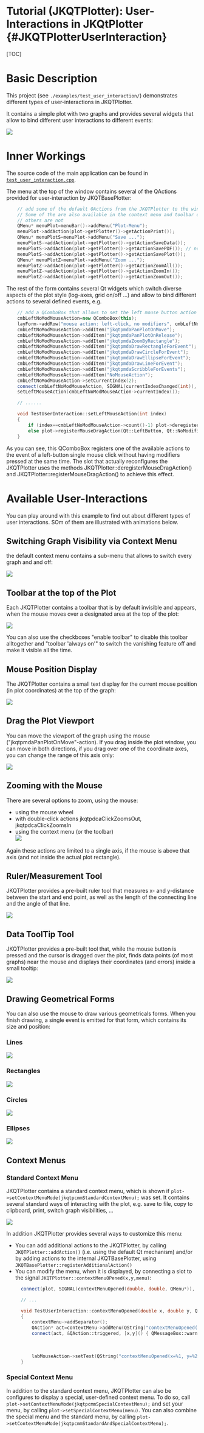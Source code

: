 # Tutorial (JKQTPlotter): User-Interactions in JKQtPlotter {#JKQTPlotterUserInteraction}

[TOC]

# Basic Description

This project (see `./examples/test_user_interaction/`) demonstrates different types of user-interactions in JKQTPlotter.

It contains a simple plot with two graphs and provides several widgets that allow to bind different user interactions to different events:

![](https://raw.githubusercontent.com/jkriege2/JKQtPlotter/master/screenshots/test_user_interaction.png)


# Inner Workings

The source code of the main application can be found in  [`test_user_interaction.cpp`](https://github.com/jkriege2/JKQtPlotter/tree/master/examples/test_user_interaction/test_user_interaction.cpp).

The menu at the top of the window contains several of the QActions provided for user-interaction by JKQTBasePlotter:
```.cpp
    // add some of the default QActions from the JKQTPlotter to the window menu
    // Some of the are also available in the context menu and toolbar of the JKQTPlotter
    // others are not
    QMenu* menuPlot=menuBar()->addMenu("Plot-Menu");
    menuPlot->addAction(plot->getPlotter()->getActionPrint());
    QMenu* menuPlotS=menuPlot->addMenu("Save ...");
    menuPlotS->addAction(plot->getPlotter()->getActionSaveData());
    menuPlotS->addAction(plot->getPlotter()->getActionSavePDF()); // not available from JKQTPlotter by default
    menuPlotS->addAction(plot->getPlotter()->getActionSavePlot());
    QMenu* menuPlotZ=menuPlot->addMenu("Zoom ...");
    menuPlotZ->addAction(plot->getPlotter()->getActionZoomAll());
    menuPlotZ->addAction(plot->getPlotter()->getActionZoomIn());
    menuPlotZ->addAction(plot->getPlotter()->getActionZoomOut());
```

The rest of the form contains several Qt widgets which switch diverse aspects of the plot style (log-axes, grid on/off ...) and allow to bind different actions to several defined events, e.g.
```.cpp
    // add a QComboBox that allows to set the left mouse button action for the JKQTPlotter
    cmbLeftNoModMouseAction=new QComboBox(this);
    layForm->addRow("mouse action: left-click, no modifiers", cmbLeftNoModMouseAction);
    cmbLeftNoModMouseAction->addItem("jkqtpmdaPanPlotOnMove");
    cmbLeftNoModMouseAction->addItem("jkqtpmdaPanPlotOnRelease");
    cmbLeftNoModMouseAction->addItem("jkqtpmdaZoomByRectangle");
    cmbLeftNoModMouseAction->addItem("jkqtpmdaDrawRectangleForEvent");
    cmbLeftNoModMouseAction->addItem("jkqtpmdaDrawCircleForEvent");
    cmbLeftNoModMouseAction->addItem("jkqtpmdaDrawEllipseForEvent");
    cmbLeftNoModMouseAction->addItem("jkqtpmdaDrawLineForEvent");
    cmbLeftNoModMouseAction->addItem("jkqtpmdaScribbleForEvents");
    cmbLeftNoModMouseAction->addItem("NoMouseAction");
    cmbLeftNoModMouseAction->setCurrentIndex(2);
    connect(cmbLeftNoModMouseAction, SIGNAL(currentIndexChanged(int)), this, SLOT(setLeftMouseAction(int)));
    setLeftMouseAction(cmbLeftNoModMouseAction->currentIndex());

    // ......

    void TestUserInteraction::setLeftMouseAction(int index)
    {
        if (index==cmbLeftNoModMouseAction->count()-1) plot->deregisterMouseDragAction(Qt::LeftButton, Qt::NoModifier);
        else plot->registerMouseDragAction(Qt::LeftButton, Qt::NoModifier, static_cast<JKQTPMouseDragActions>(index));
    }
```

As you can see, this QComboBox registers one of the available actions to the event of a left-button single mouse click without having modifiers pressed at the same time. The slot that actually reconfigures the JKQTPlotter uses the methods JKQTPlotter::deregisterMouseDragAction() and JKQTPlotter::registerMouseDragAction() to achieve this effect.



# Available User-Interactions

You can play around with this example to find out about different types of user interactions. SOm of them are illustrated with animations below.

## Switching Graph Visibility via Context Menu

the default context menu contains a sub-menu that allows to switch every graph and and off:

![](https://raw.githubusercontent.com/jkriege2/JKQtPlotter/master/doc/images/contextmenu_graphvisibility.gif)


## Toolbar at the top of the Plot

Each JKQTPlotter contains a toolbar that is by default invisible and appears, when the mouse moves over a designated area at the top of the plot:

![](https://raw.githubusercontent.com/jkriege2/JKQtPlotter/master/doc/images/jkqtvanishtoolbar.gif)

You can also use the checkboxes "enable toolbar" to disable this toolbar alltogether and "toolbar 'always on'" to switch the vanishing feature off and make it visible all the time.

## Mouse Position Display

The JKQTPlotter contains a small text display for the current mouse position (in plot coordinates) at the top of the graph:

![](https://raw.githubusercontent.com/jkriege2/JKQtPlotter/master/doc/images/mousepositiondisplay.gif)

## Drag the Plot Viewport

You can move the viewport of the graph using the mouse ("jkqtpmdaPanPlotOnMove"-action). If you drag inside the plot window, you can move in both directions, if you drag over one of the coordinate axes, you can change the range of this axis only:

![](https://raw.githubusercontent.com/jkriege2/JKQtPlotter/master/doc/images/drag_viewport.gif)

## Zooming with the Mouse

There are several options to zoom, using the mouse:
* using the mouse wheel
* with double-click actions jkqtpdcaClickZoomsOut, jkqtpdcaClickZoomsIn
* using the context menu (or the toolbar)<br>
  ![](https://raw.githubusercontent.com/jkriege2/JKQtPlotter/master/doc/images/zoomin_mouse_contextmenu.gif)

Again these actions are limited to a single axis, if the mouse is above that axis (and not inside the actual plot rectangle).

## Ruler/Measurement Tool

JKQTPlotter provides a pre-built ruler tool that measures x- and y-distance between the start and end point, as well as the length of the connecting line and the angle of that line.<br>

  ![](https://raw.githubusercontent.com/jkriege2/JKQtPlotter/master/doc/images/rulertool.gif)


## Data ToolTip Tool

JKQTPlotter provides a pre-built tool that, while the mouse button is pressed and the cursor is dragged over the plot, finds data points (of most graphs) near the mouse and displays their coordinates (and errors) inside a small tooltip:<br>

  ![](https://raw.githubusercontent.com/jkriege2/JKQtPlotter/master/doc/images/tooltiptool.gif)


## Drawing Geometrical Forms

You can also use the mouse to draw various geometricals forms. When you finish drawing, a single event is emitted for that form, which contains its size and position:

### Lines

![](https://raw.githubusercontent.com/jkriege2/JKQtPlotter/master/doc/images/draw_line.gif)

### Rectangles

![](https://raw.githubusercontent.com/jkriege2/JKQtPlotter/master/doc/images/draw_rectangle.gif)

### Circles

![](https://raw.githubusercontent.com/jkriege2/JKQtPlotter/master/doc/images/draw_circle.gif)

### Ellipses

![](https://raw.githubusercontent.com/jkriege2/JKQtPlotter/master/doc/images/draw_ellipse.gif)

## Context Menus

### Standard Context Menu

JKQTPlotter contains a standard context menu, which is shown if `plot->setContextMenuMode(jkqtpcmmStandardContextMenu);` was set.
It contains several standard ways of interacting with the plot, e.g. save to file, copy to clipboard, print, switch graph visibilities, ...

![](https://raw.githubusercontent.com/jkriege2/JKQtPlotter/master/screenshots/contextmenu_graph_visibility.png)

In addition JKQTPlotter provides several ways to customize this menu:
* You can add additional actions to the JKQTPlotter, by calling `JKQTPlotter::addAction()` (i.e. using the default Qt mechanism)
  and/or by adding actions to the internal JKQTBasePlotter, using `JKQTBasePlotter::registerAdditionalAction()`
* You can modify the menu, when it is displayed, by connecting a slot to the signal `JKQTPlotter::contextMenuOPened(x,y,menu)`:
  ```.cpp
    connect(plot, SIGNAL(contextMenuOpened(double, double, QMenu*)), this, SLOT(contextMenuOpened(double, double, QMenu*)));

    // ...

    void TestUserInteraction::contextMenuOpened(double x, double y, QMenu *contextMenu)
    {
        contextMenu->addSeparator();
        QAction* act=contextMenu->addMenu(QString("contextMenuOpened(x=%1, y=%2)").arg(x).arg(y))->addAction("user-added action");
        connect(act, &QAction::triggered, [x,y]() { QMessageBox::warning(nullptr, tr("Plot Context Menu"),
                                                                         tr("Context Menu was opened at x/y=%1/%2!").arg(x).arg(y),
                                                                         QMessageBox::Ok,
                                                                         QMessageBox::Ok); });
        labMouseAction->setText(QString("contextMenuOpened(x=%1, y=%2)").arg(x).arg(y));
    }
  ```

### Special Context Menu

In addition to the standard context menu, JKQTPlotter can also be configures to display a special, user-defined context menu.
To do so, call `plot->setContextMenuMode(jkqtpcmmSpecialContextMenu);` and set your menu, by calling `plot->setSpecialContextMenu(menu)`.
You can also combine the special menu and the standard menu, by calling `plot->setContextMenuMode(jkqtpcmmStandardAndSpecialContextMenu);`.
